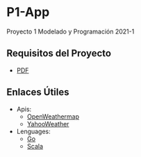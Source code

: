 # P1-App
Proyecto 1 Modelado y Programación 2021-1

## Requisitos del Proyecto
- [PDF](PDF/Proyecto01_WebService.pdf)

## Enlaces Útiles
- Apis:
  - [OpenWeathermap](https://openweathermap.org/)
  - [YahooWeather](https://developer.yahoo.com/weather/)
- Lenguages:
  - [Go](https://golang.org/doc/)
  - [Scala](https://docs.scala-lang.org/)